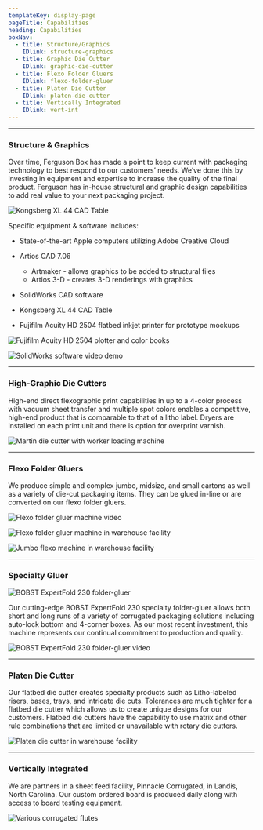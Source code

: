 ```yaml
---
templateKey: display-page
pageTitle: Capabilities
heading: Capabilities
boxNav:
  - title: Structure/Graphics
    IDlink: structure-graphics
  - title: Graphic Die Cutter
    IDlink: graphic-die-cutter
  - title: Flexo Folder Gluers
    IDlink: flexo-folder-gluer
  - title: Platen Die Cutter
    IDlink: platen-die-cutter
  - title: Vertically Integrated
    IDlink: vert-int
---
```

- - -

<a id="structure-graphics"></a>

### Structure & Graphics

Over time, Ferguson Box has made a point to keep current with packaging technology to best respond to our customers’ needs. We’ve done this by investing in equipment and expertise to increase the quality of the final product. Ferguson has in-house structural and graphic design capabilities to add real value to your next packaging project.

![Kongsberg XL 44 CAD Table](/uploads/kongsberg_cad_table.png)

Specific equipment & software includes:

* State-of-the-art Apple computers utilizing Adobe Creative Cloud
* Artios CAD 7.06

  * Artmaker - allows graphics to be added to structural files
  * Artios 3-D - creates 3-D renderings with graphics
* SolidWorks CAD software
* Kongsberg XL 44 CAD Table
* Fujifilm Acuity HD 2504 flatbed inkjet printer for prototype mockups

![Fujifilm Acuity HD 2504 plotter and color books](/uploads/fujifilm_plotter_color.png)

![SolidWorks software video demo](/uploads/solidworks_demo.gif)

- - -

<a id="graphic-die-cutter"></a> 

### High-Graphic Die Cutters

High-end direct flexographic print capabilities in up to a 4-color process with vacuum sheet transfer and multiple spot colors enables a competitive, high-end product that is comparable to that of a litho label. Dryers are installed on each print unit and there is option for overprint varnish.

![Martin die cutter with worker loading machine](/uploads/martin.jpg)

- - -

<a id="flexo-folder-gluer"></a> 

### Flexo Folder Gluers

We produce simple and complex jumbo, midsize, and small cartons as well as a variety of die-cut packaging items. They can be glued in-line or are converted on our flexo folder gluers.

![Flexo folder gluer machine video](/uploads/flexo_folder_gluer.gif)

![Flexo folder gluer machine in warehouse facility](/uploads/flexo_folder_gluer.jpg)

![Jumbo flexo machine in warehouse facility](/uploads/jumbo_flexo.jpg)

- - -

<a id="specialty-gluer"></a> 

### Specialty Gluer

![BOBST ExpertFold 230 folder-gluer](/uploads/bobst_expertfold.png)

Our cutting-edge BOBST ExpertFold 230 specialty folder-gluer allows both short and long runs of a variety of corrugated packaging solutions including auto-lock bottom and 4-corner boxes. As our most recent investment, this machine represents our continual commitment to production and quality.

![BOBST ExpertFold 230 folder-gluer video](/uploads/bobst.gif)

- - -

<a id="platen-die-cutter"></a> 

### Platen Die Cutter

Our flatbed die cutter creates specialty products such as Litho-labeled risers, bases, trays, and intricate die cuts. Tolerances are much tighter for a flatbed die cutter which allows us to create unique designs for our customers. Flatbed die cutters have the capability to use matrix and other rule combinations that are limited or unavailable with rotary die cutters.

![Platen die cutter in warehouse facility](/uploads/platen_die_cutter.jpg)

- - -

<a id="vert-int"></a> 

### Vertically Integrated

We are partners in a sheet feed facility, Pinnacle Corrugated, in Landis, North Carolina. Our custom ordered board is produced daily along with access to board testing equipment.

![Various corrugated flutes](/uploads/corrugated_flutes.jpg)